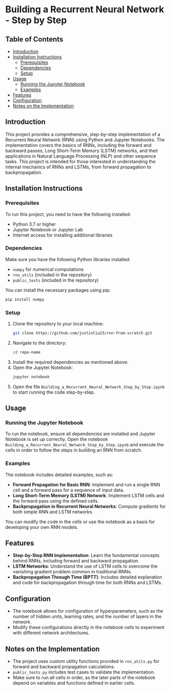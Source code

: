 # Building a Recurrent Neural Network - Step by Step

## Table of Contents

- [Introduction](#introduction)
- [Installation Instructions](#installation-instructions)
  - [Prerequisites](#prerequisites)
  - [Dependencies](#dependencies)
  - [Setup](#setup)
- [Usage](#usage)
  - [Running the Jupyter Notebook](#running-the-jupyter-notebook)
  - [Examples](#examples)
- [Features](#features)
- [Configuration](#configuration)
- [Notes on the Implementation](#notes-on-the-implementation)

## Introduction

This project provides a comprehensive, step-by-step implementation of a Recurrent Neural Network (RNN) using Python and Jupyter Notebooks. The implementation covers the basics of RNNs, including the forward and backward passes, Long Short-Term Memory (LSTM) networks, and their applications in Natural Language Processing (NLP) and other sequence tasks. This project is intended for those interested in understanding the internal mechanics of RNNs and LSTMs, from forward propagation to backpropagation.

## Installation Instructions

### Prerequisites

To run this project, you need to have the following installed:

- Python 3.7 or higher
- Jupyter Notebook or Jupyter Lab
- Internet access for installing additional libraries

### Dependencies

Make sure you have the following Python libraries installed:

- `numpy` for numerical computations
- `rnn_utils` (included in the repository)
- `public_tests` (included in the repository)

You can install the necessary packages using pip:

```bash
pip install numpy
```

### Setup

1. Clone the repository to your local machine:
   ```bash
   git clone https://github.com/justinliu23/rnn-from-scratch.git
   ```
2. Navigate to the directory:
   ```bash
   cd repo-name
   ```
3. Install the required dependencies as mentioned above.
4. Open the Jupyter Notebook:
   ```bash
   jupyter notebook
   ```
5. Open the file `Building_a_Recurrent_Neural_Network_Step_by_Step.ipynb` to start running the code step-by-step.

## Usage

### Running the Jupyter Notebook

To run the notebook, ensure all dependencies are installed and Jupyter Notebook is set up correctly. Open the notebook `Building_a_Recurrent_Neural_Network_Step_by_Step.ipynb` and execute the cells in order to follow the steps in building an RNN from scratch.

### Examples

The notebook includes detailed examples, such as:

- **Forward Propagation for Basic RNN**: Implement and run a single RNN cell and a forward pass for a sequence of input data.
- **Long Short-Term Memory (LSTM) Network**: Implement LSTM cells and the forward pass using the defined cells.
- **Backpropagation in Recurrent Neural Networks**: Compute gradients for both simple RNN and LSTM networks.

You can modify the code in the cells or use the notebook as a basis for developing your own RNN models.

## Features

- **Step-by-Step RNN Implementation**: Learn the fundamental concepts behind RNNs, including forward and backward propagation.
- **LSTM Networks**: Understand the use of LSTM cells to overcome the vanishing gradient problem common in traditional RNNs.
- **Backpropagation Through Time (BPTT)**: Includes detailed explanation and code for backpropagation through time for both RNNs and LSTMs.

## Configuration

- The notebook allows for configuration of hyperparameters, such as the number of hidden units, learning rates, and the number of layers in the network.
- Modify these configurations directly in the notebook cells to experiment with different network architectures.

## Notes on the Implementation

- The project uses custom utility functions provided in `rnn_utils.py` for forward and backward propagation calculations.
- `public_tests.py` includes test cases to validate the implementation.
- Make sure to run all cells in order, as the later parts of the notebook depend on variables and functions defined in earlier cells.
